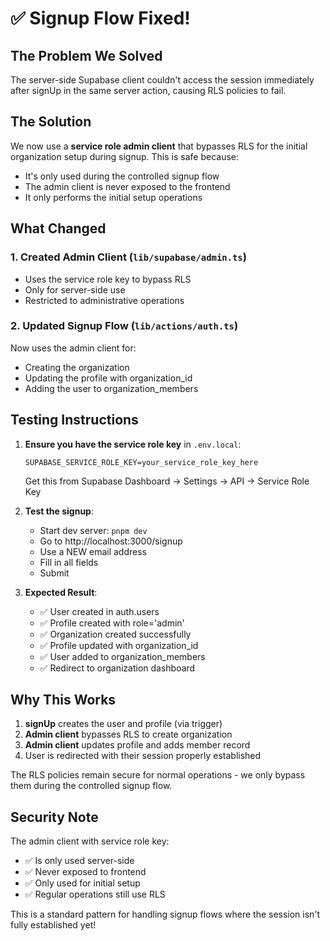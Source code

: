 # ✅ Signup Flow Fixed!

## The Problem We Solved

The server-side Supabase client couldn't access the session immediately after signUp in the same server action, causing RLS policies to fail.

## The Solution

We now use a **service role admin client** that bypasses RLS for the initial organization setup during signup. This is safe because:

- It's only used during the controlled signup flow
- The admin client is never exposed to the frontend
- It only performs the initial setup operations

## What Changed

### 1. Created Admin Client (`lib/supabase/admin.ts`)

- Uses the service role key to bypass RLS
- Only for server-side use
- Restricted to administrative operations

### 2. Updated Signup Flow (`lib/actions/auth.ts`)

Now uses the admin client for:

- Creating the organization
- Updating the profile with organization_id
- Adding the user to organization_members

## Testing Instructions

1. **Ensure you have the service role key** in `.env.local`:

   ```env
   SUPABASE_SERVICE_ROLE_KEY=your_service_role_key_here
   ```

   Get this from Supabase Dashboard → Settings → API → Service Role Key

2. **Test the signup**:
   - Start dev server: `pnpm dev`
   - Go to http://localhost:3000/signup
   - Use a NEW email address
   - Fill in all fields
   - Submit

3. **Expected Result**:
   - ✅ User created in auth.users
   - ✅ Profile created with role='admin'
   - ✅ Organization created successfully
   - ✅ Profile updated with organization_id
   - ✅ User added to organization_members
   - ✅ Redirect to organization dashboard

## Why This Works

1. **signUp** creates the user and profile (via trigger)
2. **Admin client** bypasses RLS to create organization
3. **Admin client** updates profile and adds member record
4. User is redirected with their session properly established

The RLS policies remain secure for normal operations - we only bypass them during the controlled signup flow.

## Security Note

The admin client with service role key:

- ✅ Is only used server-side
- ✅ Never exposed to frontend
- ✅ Only used for initial setup
- ✅ Regular operations still use RLS

This is a standard pattern for handling signup flows where the session isn't fully established yet!
